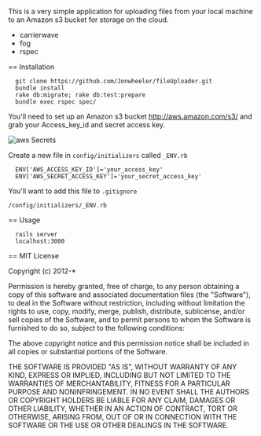 This is a very simple application for uploading files from your local machine to
an Amazon s3 bucket for storage on the cloud.

- carrierwave
- fog
- rspec

== Installation

```
  git clone https://github.com/Jonwheeler/fileUploader.git
  bundle install
  rake db:migrate; rake db:test:prepare
  bundle exec rspec spec/
```

You'll need to set up an Amazon s3 bucket http://aws.amazon.com/s3/ and grab your
Access_key_id and secret access key.

![aws Secrets](http://farm9.staticflickr.com/8446/7979894062_b382e62f17_z.jpg)

Create a new file in ```config/initializers``` called ```_ENV.rb```

```
  ENV['AWS_ACCESS_KEY_ID']='your_access_key'
  ENV['AWS_SECRET_ACCESS_KEY']='your_secret_access_key'
```
You'll want to add this file to ```.gitignore```

```/config/initializers/_ENV.rb ```

== Usage

```
  rails server
  localhost:3000
```

== MIT License

Copyright (c) 2012-*

Permission is hereby granted, free of charge, to any person obtaining a copy of this software and associated documentation files (the "Software"), to deal in the Software without restriction, including without limitation the rights to use, copy, modify, merge, publish, distribute, sublicense, and/or sell copies of the Software, and to permit persons to whom the Software is furnished to do so, subject to the following conditions:

The above copyright notice and this permission notice shall be included in all copies or substantial portions of the Software.

THE SOFTWARE IS PROVIDED "AS IS", WITHOUT WARRANTY OF ANY KIND, EXPRESS OR IMPLIED, INCLUDING BUT NOT LIMITED TO THE WARRANTIES OF MERCHANTABILITY, FITNESS FOR A PARTICULAR PURPOSE AND NONINFRINGEMENT. IN NO EVENT SHALL THE AUTHORS OR COPYRIGHT HOLDERS BE LIABLE FOR ANY CLAIM, DAMAGES OR OTHER LIABILITY, WHETHER IN AN ACTION OF CONTRACT, TORT OR OTHERWISE, ARISING FROM, OUT OF OR IN CONNECTION WITH THE SOFTWARE OR THE USE OR OTHER DEALINGS IN THE SOFTWARE.